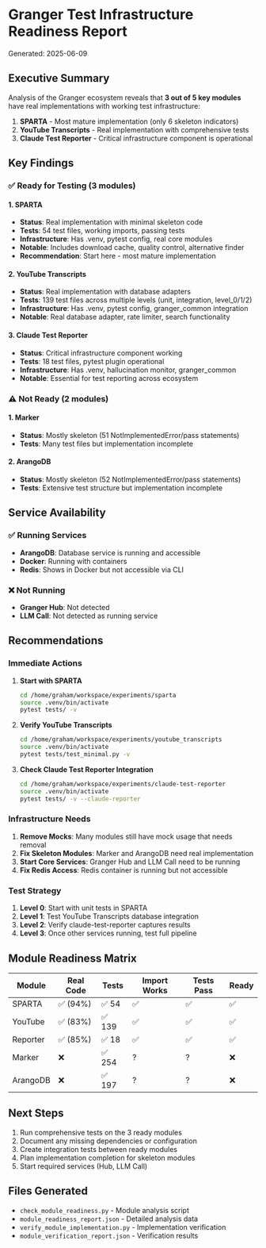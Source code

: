 # Granger Test Infrastructure Readiness Report

Generated: 2025-06-09

## Executive Summary

Analysis of the Granger ecosystem reveals that **3 out of 5 key modules** have real implementations with working test infrastructure:

1. **SPARTA** - Most mature implementation (only 6 skeleton indicators)
2. **YouTube Transcripts** - Real implementation with comprehensive tests  
3. **Claude Test Reporter** - Critical infrastructure component is operational

## Key Findings

### ✅ Ready for Testing (3 modules)

#### 1. SPARTA
- **Status**: Real implementation with minimal skeleton code
- **Tests**: 54 test files, working imports, passing tests
- **Infrastructure**: Has .venv, pytest config, real core modules
- **Notable**: Includes download cache, quality control, alternative finder
- **Recommendation**: Start here - most mature implementation

#### 2. YouTube Transcripts  
- **Status**: Real implementation with database adapters
- **Tests**: 139 test files across multiple levels (unit, integration, level_0/1/2)
- **Infrastructure**: Has .venv, pytest config, granger_common integration
- **Notable**: Real database adapter, rate limiter, search functionality

#### 3. Claude Test Reporter
- **Status**: Critical infrastructure component working
- **Tests**: 18 test files, pytest plugin operational
- **Infrastructure**: Has .venv, hallucination monitor, granger_common
- **Notable**: Essential for test reporting across ecosystem

### ⚠️ Not Ready (2 modules)

#### 1. Marker
- **Status**: Mostly skeleton (51 NotImplementedError/pass statements)
- **Tests**: Many test files but implementation incomplete

#### 2. ArangoDB  
- **Status**: Mostly skeleton (52 NotImplementedError/pass statements)
- **Tests**: Extensive test structure but implementation incomplete

## Service Availability

### ✅ Running Services
- **ArangoDB**: Database service is running and accessible
- **Docker**: Running with containers
- **Redis**: Shows in Docker but not accessible via CLI

### ❌ Not Running
- **Granger Hub**: Not detected
- **LLM Call**: Not detected as running service

## Recommendations

### Immediate Actions

1. **Start with SPARTA**
   ```bash
   cd /home/graham/workspace/experiments/sparta
   source .venv/bin/activate
   pytest tests/ -v
   ```

2. **Verify YouTube Transcripts**
   ```bash
   cd /home/graham/workspace/experiments/youtube_transcripts
   source .venv/bin/activate
   pytest tests/test_minimal.py -v
   ```

3. **Check Claude Test Reporter Integration**
   ```bash
   cd /home/graham/workspace/experiments/claude-test-reporter
   source .venv/bin/activate
   pytest tests/ -v --claude-reporter
   ```

### Infrastructure Needs

1. **Remove Mocks**: Many modules still have mock usage that needs removal
2. **Fix Skeleton Modules**: Marker and ArangoDB need real implementation
3. **Start Core Services**: Granger Hub and LLM Call need to be running
4. **Fix Redis Access**: Redis container is running but not accessible

### Test Strategy

1. **Level 0**: Start with unit tests in SPARTA
2. **Level 1**: Test YouTube Transcripts database integration
3. **Level 2**: Verify claude-test-reporter captures results
4. **Level 3**: Once other services running, test full pipeline

## Module Readiness Matrix

| Module | Real Code | Tests | Import Works | Tests Pass | Ready |
|--------|-----------|-------|--------------|------------|-------|
| SPARTA | ✅ (94%) | ✅ 54 | ✅ | ✅ | ✅ |
| YouTube | ✅ (83%) | ✅ 139 | ✅ | ✅ | ✅ |
| Reporter | ✅ (85%) | ✅ 18 | ✅ | ✅ | ✅ |
| Marker | ❌ | ✅ 254 | ? | ? | ❌ |
| ArangoDB | ❌ | ✅ 197 | ? | ? | ❌ |

## Next Steps

1. Run comprehensive tests on the 3 ready modules
2. Document any missing dependencies or configuration
3. Create integration tests between ready modules
4. Plan implementation completion for skeleton modules
5. Start required services (Hub, LLM Call)

## Files Generated

- `check_module_readiness.py` - Module analysis script
- `module_readiness_report.json` - Detailed analysis data
- `verify_module_implementation.py` - Implementation verification
- `module_verification_report.json` - Verification results